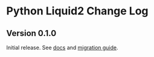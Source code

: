 # Python Liquid2 Change Log

## Version 0.1.0

Initial release. See [docs](https://jg-rp.github.io/python-liquid2/) and [migration guide](https://jg-rp.github.io/python-liquid2/migration/).
